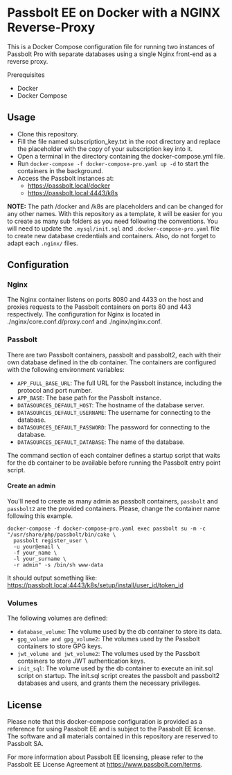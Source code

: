 # Passbolt EE on Docker with a NGINX Reverse-Proxy

This is a Docker Compose configuration file for running two instances of Passbolt Pro with separate databases using a single Nginx front-end as a reverse proxy.

Prerequisites
- Docker
- Docker Compose

## Usage

- Clone this repository.
- Fill the file named subscription_key.txt in the root directory and replace the placeholder with the copy of your subscription key into it.
- Open a terminal in the directory containing the docker-compose.yml file.
- Run `docker-compose -f docker-compose-pro.yaml up -d` to start the containers in the background.
- Access the Passbolt instances at:
  - https://passbolt.local/docker 
  - https://passbolt.local:4443/k8s

**NOTE:** The path /docker and /k8s are placeholders and can be changed for any other names. With this repository as a template, it will be easier for you to create as many sub folders as you need following the conventions. You will need to update the `.mysql/init.sql` and `.docker-compose-pro.yaml` file to create new database credentials and containers.
Also, do not forget to adapt each `.nginx/` files.

## Configuration

### Nginx

The Nginx container listens on ports 8080 and 4433 on the host and proxies requests to the Passbolt containers on ports 80 and 443 respectively. The configuration for Nginx is located in ./nginx/core.conf.d/proxy.conf and ./nginx/nginx.conf.

### Passbolt

There are two Passbolt containers, passbolt and passbolt2, each with their own database defined in the db container. The containers are configured with the following environment variables:

- `APP_FULL_BASE_URL`: The full URL for the Passbolt instance, including the protocol and port number.
- `APP_BASE`: The base path for the Passbolt instance.
- `DATASOURCES_DEFAULT_HOST`: The hostname of the database server.
- `DATASOURCES_DEFAULT_USERNAME`: The username for connecting to the database.
- `DATASOURCES_DEFAULT_PASSWORD`: The password for connecting to the database.
- `DATASOURCES_DEFAULT_DATABASE`: The name of the database.

The command section of each container defines a startup script that waits for the db container to be available before running the Passbolt entry point script.

#### Create an admin

You'll need to create as many admin as passbolt containers, `passbolt` and `passbolt2` are the provided containers. Please, change the container name following this example.

```
docker-compose -f docker-compose-pro.yaml exec passbolt su -m -c "/usr/share/php/passbolt/bin/cake \
  passbolt register_user \
  -u your@email \
  -f your_name \
  -l your_surname \
  -r admin" -s /bin/sh www-data
```

It should output something like: https://passbolt.local:4443/k8s/setup/install/user_id/token_id

### Volumes

The following volumes are defined:

- `database_volume`: The volume used by the db container to store its data.
- `gpg_volume and gpg_volume2`: The volumes used by the Passbolt containers to store GPG keys.
- `jwt_volume and jwt_volume2`: The volumes used by the Passbolt containers to store JWT authentication keys.
- `init_sql`: The volume used by the db container to execute an init.sql script on startup. The init.sql script creates the passbolt and passbolt2 databases and users, and grants them the necessary privileges.

## License

Please note that this docker-compose configuration is provided as a reference for using Passbolt EE and is subject to the Passbolt EE license. The software and all materials contained in this repository are reserved to Passbolt SA.

For more information about Passbolt EE licensing, please refer to the Passbolt EE License Agreement at https://www.passbolt.com/terms.